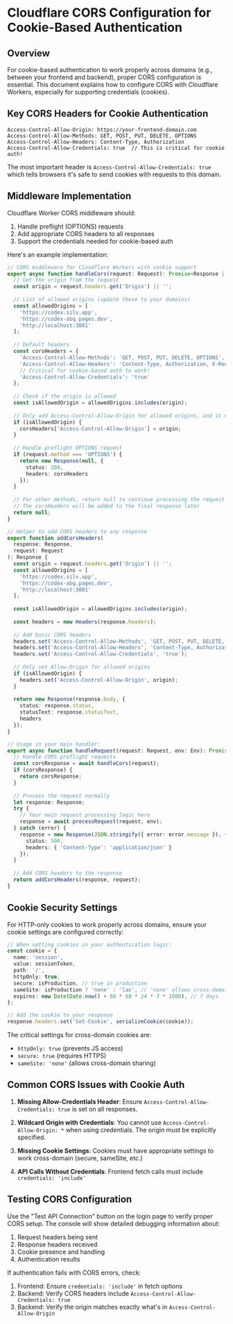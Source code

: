 # Cloudflare CORS Configuration for Cookie-Based Authentication

## Overview

For cookie-based authentication to work properly across domains (e.g., between your frontend and backend), proper CORS configuration is essential. This document explains how to configure CORS with Cloudflare Workers, especially for supporting credentials (cookies).

## Key CORS Headers for Cookie Authentication

```
Access-Control-Allow-Origin: https://your-frontend-domain.com
Access-Control-Allow-Methods: GET, POST, PUT, DELETE, OPTIONS
Access-Control-Allow-Headers: Content-Type, Authorization
Access-Control-Allow-Credentials: true  // This is critical for cookie auth!
```

The most important header is `Access-Control-Allow-Credentials: true` which tells browsers it's safe to send cookies with requests to this domain.

## Middleware Implementation

Cloudflare Worker CORS middleware should:

1. Handle preflight (OPTIONS) requests
2. Add appropriate CORS headers to all responses
3. Support the credentials needed for cookie-based auth

Here's an example implementation:

```typescript
// CORS middleware for Cloudflare Workers with cookie support
export async function handleCors(request: Request): Promise<Response | null> {
  // Get the origin from the request
  const origin = request.headers.get('Origin') || '';
  
  // List of allowed origins (update these to your domains)
  const allowedOrigins = [
    'https://codex.silv.app',
    'https://codex-abq.pages.dev',
    'http://localhost:3001'
  ];
  
  // Default headers
  const corsHeaders = {
    'Access-Control-Allow-Methods': 'GET, POST, PUT, DELETE, OPTIONS',
    'Access-Control-Allow-Headers': 'Content-Type, Authorization, X-Requested-With',
    // Critical for cookie-based auth to work!
    'Access-Control-Allow-Credentials': 'true'
  };
  
  // Check if the origin is allowed
  const isAllowedOrigin = allowedOrigins.includes(origin);
  
  // Only add Access-Control-Allow-Origin for allowed origins, and it must match the request origin
  if (isAllowedOrigin) {
    corsHeaders['Access-Control-Allow-Origin'] = origin;
  }
  
  // Handle preflight OPTIONS request
  if (request.method === 'OPTIONS') {
    return new Response(null, {
      status: 204,
      headers: corsHeaders
    });
  }
  
  // For other methods, return null to continue processing the request
  // The corsHeaders will be added to the final response later
  return null;
}

// Helper to add CORS headers to any response
export function addCorsHeaders(
  response: Response, 
  request: Request
): Response {
  const origin = request.headers.get('Origin') || '';
  const allowedOrigins = [
    'https://codex.silv.app',
    'https://codex-abq.pages.dev',
    'http://localhost:3001'
  ];
  
  const isAllowedOrigin = allowedOrigins.includes(origin);
  
  const headers = new Headers(response.headers);
  
  // Add basic CORS headers
  headers.set('Access-Control-Allow-Methods', 'GET, POST, PUT, DELETE, OPTIONS');
  headers.set('Access-Control-Allow-Headers', 'Content-Type, Authorization, X-Requested-With');
  headers.set('Access-Control-Allow-Credentials', 'true');
  
  // Only set Allow-Origin for allowed origins
  if (isAllowedOrigin) {
    headers.set('Access-Control-Allow-Origin', origin);
  }
  
  return new Response(response.body, {
    status: response.status,
    statusText: response.statusText,
    headers
  });
}

// Usage in your main handler:
export async function handleRequest(request: Request, env: Env): Promise<Response> {
  // Handle CORS preflight requests
  const corsResponse = await handleCors(request);
  if (corsResponse) {
    return corsResponse;
  }
  
  // Process the request normally
  let response: Response;
  try {
    // Your main request processing logic here
    response = await processRequest(request, env);
  } catch (error) {
    response = new Response(JSON.stringify({ error: error.message }), {
      status: 500,
      headers: { 'Content-Type': 'application/json' }
    });
  }
  
  // Add CORS headers to the response
  return addCorsHeaders(response, request);
}
```

## Cookie Security Settings

For HTTP-only cookies to work properly across domains, ensure your cookie settings are configured correctly:

```typescript
// When setting cookies in your authentication logic:
const cookie = {
  name: 'session',
  value: sessionToken,
  path: '/',
  httpOnly: true,
  secure: isProduction, // true in production
  sameSite: isProduction ? 'none' : 'lax', // 'none' allows cross-domain cookies
  expires: new Date(Date.now() + 60 * 60 * 24 * 7 * 1000), // 7 days
};

// Add the cookie to your response
response.headers.set('Set-Cookie', serializeCookie(cookie));
```

The critical settings for cross-domain cookies are:
- `httpOnly: true` (prevents JS access)
- `secure: true` (requires HTTPS)
- `sameSite: 'none'` (allows cross-domain sharing)

## Common CORS Issues with Cookie Auth

1. **Missing Allow-Credentials Header**: Ensure `Access-Control-Allow-Credentials: true` is set on all responses.

2. **Wildcard Origin with Credentials**: You cannot use `Access-Control-Allow-Origin: *` when using credentials. The origin must be explicitly specified.

3. **Missing Cookie Settings**: Cookies must have appropriate settings to work cross-domain (secure, sameSite, etc.)

4. **API Calls Without Credentials**: Frontend fetch calls must include `credentials: 'include'`

## Testing CORS Configuration

Use the "Test API Connection" button on the login page to verify proper CORS setup. The console will show detailed debugging information about:

1. Request headers being sent
2. Response headers received
3. Cookie presence and handling 
4. Authentication results

If authentication fails with CORS errors, check:
1. Frontend: Ensure `credentials: 'include'` in fetch options
2. Backend: Verify CORS headers include `Access-Control-Allow-Credentials: true`
3. Backend: Verify the origin matches exactly what's in `Access-Control-Allow-Origin`